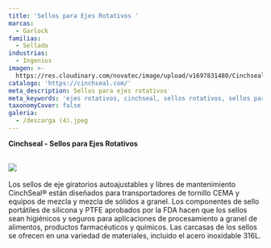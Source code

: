 ```yaml
---
title: 'Sellos para Ejes Rotativos '
marcas:
  - Garlock
familias:
  - Sellado
industrias:
  - Ingenios
imagen: >-
  https://res.cloudinary.com/novatec/image/upload/v1697831480/Cinchseal_1_dcbsei.png
catalogo: 'https://cinchseal.com/'
meta_description: Sellos para ejes rotativos
meta_keywords: 'ejes rotativos, cinchseal, sellos rotativos, sellos para ejes'
taxonomyCover: false
galeria:
  - /descarga (4).jpeg
---
```


**Cinchseal - Sellos para Ejes Rotativos**

\
![](/Cinchseal.PNG)\
\
Los sellos de eje giratorios autoajustables y libres de mantenimiento CinchSeal® están diseñados para transportadores de tornillo CEMA y equipos de mezcla y mezcla de sólidos a granel. Los componentes de sello portátiles de silicona y PTFE aprobados por la FDA hacen que los sellos sean higiénicos y seguros para aplicaciones de procesamiento a granel de alimentos, productos farmacéuticos y químicos. Las carcasas de los sellos se ofrecen en una variedad de materiales, incluido el acero inoxidable 316L.
